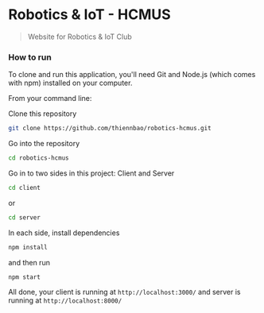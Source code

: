 # Robotics & IoT - HCMUS
> Website for Robotics & IoT Club

### How to run
To clone and run this application, you'll need Git and Node.js (which comes with npm) installed on your computer.

From your command line:

Clone this repository
```sh
git clone https://github.com/thiennbao/robotics-hcmus.git
```
Go into the repository
```sh
cd robotics-hcmus
```
Go in to two sides in this project: Client and Server
```sh
cd client
```
or
```sh
cd server
```
In each side, install dependencies
```sh
npm install
```
and then run
```sh
npm start
```
All done, your client is running at `http://localhost:3000/` and server is running at `http://localhost:8000/`